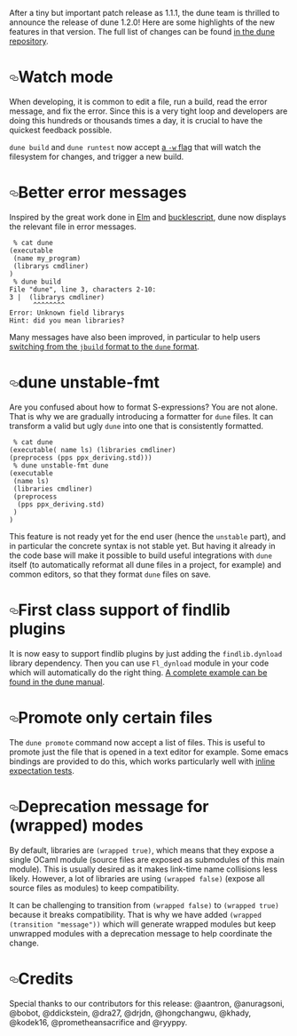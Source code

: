 <p>After a tiny but important patch release as 1.1.1, the dune team is thrilled to
announce the release of dune 1.2.0! Here are some highlights of the new
features in that version. The full list of changes can be found <a href="https://github.com/ocaml/dune/blob/e3af33b43a87d7fa2d15f7b41d8bd942302742ec/CHANGES.md#120-14092018">in the dune
repository</a>.</p>
<h1 id="watch-mode" style="position:relative;"><a href="#watch-mode" aria-label="watch mode permalink" class="anchor before"><svg aria-hidden="true" focusable="false" height="16" version="1.1" viewBox="0 0 16 16" width="16"><path fill-rule="evenodd" d="M4 9h1v1H4c-1.5 0-3-1.69-3-3.5S2.55 3 4 3h4c1.45 0 3 1.69 3 3.5 0 1.41-.91 2.72-2 3.25V8.59c.58-.45 1-1.27 1-2.09C10 5.22 8.98 4 8 4H4c-.98 0-2 1.22-2 2.5S3 9 4 9zm9-3h-1v1h1c1 0 2 1.22 2 2.5S13.98 12 13 12H9c-.98 0-2-1.22-2-2.5 0-.83.42-1.64 1-2.09V6.25c-1.09.53-2 1.84-2 3.25C6 11.31 7.55 13 9 13h4c1.45 0 3-1.69 3-3.5S14.5 6 13 6z"></path></svg></a>Watch mode</h1>
<p>When developing, it is common to edit a file, run a build, read the error
message, and fix the error. Since this is a very tight loop and developers are
doing this hundreds or thousands times a day, it is crucial to have the
quickest feedback possible.</p>
<p><code>dune build</code> and <code>dune runtest</code> now accept <a href="https://dune.readthedocs.io/en/latest/usage.html#watch-mode">a <code>-w</code>
flag</a> that will
watch the filesystem for changes, and trigger a new build.</p>
<h1 id="better-error-messages" style="position:relative;"><a href="#better-error-messages" aria-label="better error messages permalink" class="anchor before"><svg aria-hidden="true" focusable="false" height="16" version="1.1" viewBox="0 0 16 16" width="16"><path fill-rule="evenodd" d="M4 9h1v1H4c-1.5 0-3-1.69-3-3.5S2.55 3 4 3h4c1.45 0 3 1.69 3 3.5 0 1.41-.91 2.72-2 3.25V8.59c.58-.45 1-1.27 1-2.09C10 5.22 8.98 4 8 4H4c-.98 0-2 1.22-2 2.5S3 9 4 9zm9-3h-1v1h1c1 0 2 1.22 2 2.5S13.98 12 13 12H9c-.98 0-2-1.22-2-2.5 0-.83.42-1.64 1-2.09V6.25c-1.09.53-2 1.84-2 3.25C6 11.31 7.55 13 9 13h4c1.45 0 3-1.69 3-3.5S14.5 6 13 6z"></path></svg></a>Better error messages</h1>
<p>Inspired by the great work done in
<a href="http://elm-lang.org/blog/compiler-errors-for-humans">Elm</a> and
<a href="https://reasonml.github.io/blog/2017/08/25/way-nicer-error-messages.html">bucklescript</a>,
dune now displays the relevant file in error messages.</p>
<div class="gatsby-highlight" data-language="text"><pre class="language-text"><code class="language-text"> % cat dune
(executable
 (name my_program)
 (librarys cmdliner)
)
 % dune build
File &quot;dune&quot;, line 3, characters 2-10:
3 |  (librarys cmdliner)
      ^^^^^^^^
Error: Unknown field librarys
Hint: did you mean libraries?</code></pre></div>
<p>Many messages have also been improved, in particular to help users <a href="https://dune.readthedocs.io/en/latest/migration.html#check-list">switching
from the <code>jbuild</code> format to the <code>dune</code>
format</a>.</p>
<h1 id="dune-unstable-fmt" style="position:relative;"><a href="#dune-unstable-fmt" aria-label="dune unstable fmt permalink" class="anchor before"><svg aria-hidden="true" focusable="false" height="16" version="1.1" viewBox="0 0 16 16" width="16"><path fill-rule="evenodd" d="M4 9h1v1H4c-1.5 0-3-1.69-3-3.5S2.55 3 4 3h4c1.45 0 3 1.69 3 3.5 0 1.41-.91 2.72-2 3.25V8.59c.58-.45 1-1.27 1-2.09C10 5.22 8.98 4 8 4H4c-.98 0-2 1.22-2 2.5S3 9 4 9zm9-3h-1v1h1c1 0 2 1.22 2 2.5S13.98 12 13 12H9c-.98 0-2-1.22-2-2.5 0-.83.42-1.64 1-2.09V6.25c-1.09.53-2 1.84-2 3.25C6 11.31 7.55 13 9 13h4c1.45 0 3-1.69 3-3.5S14.5 6 13 6z"></path></svg></a>dune unstable-fmt</h1>
<p>Are you confused about how to format S-expressions? You are not alone.
That is why we are gradually introducing a formatter for <code>dune</code> files. It can
transform a valid but ugly <code>dune</code> into one that is consistently formatted.</p>
<div class="gatsby-highlight" data-language="text"><pre class="language-text"><code class="language-text"> % cat dune
(executable( name ls) (libraries cmdliner)
(preprocess (pps ppx_deriving.std)))
 % dune unstable-fmt dune
(executable
 (name ls)
 (libraries cmdliner)
 (preprocess
  (pps ppx_deriving.std)
 )
)</code></pre></div>
<p>This feature is not ready yet for the end user (hence the <code>unstable</code> part),
and in particular the concrete syntax is not stable yet.
But having it already in the code base will make it possible to build useful
integrations with <code>dune</code> itself (to automatically reformat all dune files in a
project, for example) and common editors, so that they format <code>dune</code> files on
save.</p>
<h1 id="first-class-support-of-findlib-plugins" style="position:relative;"><a href="#first-class-support-of-findlib-plugins" aria-label="first class support of findlib plugins permalink" class="anchor before"><svg aria-hidden="true" focusable="false" height="16" version="1.1" viewBox="0 0 16 16" width="16"><path fill-rule="evenodd" d="M4 9h1v1H4c-1.5 0-3-1.69-3-3.5S2.55 3 4 3h4c1.45 0 3 1.69 3 3.5 0 1.41-.91 2.72-2 3.25V8.59c.58-.45 1-1.27 1-2.09C10 5.22 8.98 4 8 4H4c-.98 0-2 1.22-2 2.5S3 9 4 9zm9-3h-1v1h1c1 0 2 1.22 2 2.5S13.98 12 13 12H9c-.98 0-2-1.22-2-2.5 0-.83.42-1.64 1-2.09V6.25c-1.09.53-2 1.84-2 3.25C6 11.31 7.55 13 9 13h4c1.45 0 3-1.69 3-3.5S14.5 6 13 6z"></path></svg></a>First class support of findlib plugins</h1>
<p>It is now easy to support findlib plugins by just adding the <code>findlib.dynload</code>
library dependency. Then you can use <code>Fl_dynload</code> module in your code which
will automatically do the right thing. <a href="https://dune.readthedocs.io/en/latest/advanced-topics.html#dynamic-loading-of-packages">A complete example can be found in the
dune manual</a>.</p>
<h1 id="promote-only-certain-files" style="position:relative;"><a href="#promote-only-certain-files" aria-label="promote only certain files permalink" class="anchor before"><svg aria-hidden="true" focusable="false" height="16" version="1.1" viewBox="0 0 16 16" width="16"><path fill-rule="evenodd" d="M4 9h1v1H4c-1.5 0-3-1.69-3-3.5S2.55 3 4 3h4c1.45 0 3 1.69 3 3.5 0 1.41-.91 2.72-2 3.25V8.59c.58-.45 1-1.27 1-2.09C10 5.22 8.98 4 8 4H4c-.98 0-2 1.22-2 2.5S3 9 4 9zm9-3h-1v1h1c1 0 2 1.22 2 2.5S13.98 12 13 12H9c-.98 0-2-1.22-2-2.5 0-.83.42-1.64 1-2.09V6.25c-1.09.53-2 1.84-2 3.25C6 11.31 7.55 13 9 13h4c1.45 0 3-1.69 3-3.5S14.5 6 13 6z"></path></svg></a>Promote only certain files</h1>
<p>The <code>dune promote</code> command now accept a list of files. This is useful to
promote just the file that is opened in a text editor for example. Some emacs
bindings are provided to do this, which works particularly well with
<a href="https://dune.readthedocs.io/en/latest/tests.html#inline-expectation-tests">inline expectation tests</a>.</p>
<h1 id="deprecation-message-for-wrapped-modes" style="position:relative;"><a href="#deprecation-message-for-wrapped-modes" aria-label="deprecation message for wrapped modes permalink" class="anchor before"><svg aria-hidden="true" focusable="false" height="16" version="1.1" viewBox="0 0 16 16" width="16"><path fill-rule="evenodd" d="M4 9h1v1H4c-1.5 0-3-1.69-3-3.5S2.55 3 4 3h4c1.45 0 3 1.69 3 3.5 0 1.41-.91 2.72-2 3.25V8.59c.58-.45 1-1.27 1-2.09C10 5.22 8.98 4 8 4H4c-.98 0-2 1.22-2 2.5S3 9 4 9zm9-3h-1v1h1c1 0 2 1.22 2 2.5S13.98 12 13 12H9c-.98 0-2-1.22-2-2.5 0-.83.42-1.64 1-2.09V6.25c-1.09.53-2 1.84-2 3.25C6 11.31 7.55 13 9 13h4c1.45 0 3-1.69 3-3.5S14.5 6 13 6z"></path></svg></a>Deprecation message for (wrapped) modes</h1>
<p>By default, libraries are <code>(wrapped true)</code>, which means that they expose a
single OCaml module (source files are exposed as submodules of this main
module). This is usually desired as it makes link-time name collisions less
likely. However, a lot of libraries are using <code>(wrapped false)</code> (expose all
source files as modules) to keep compatibility.</p>
<p>It can be challenging to transition from <code>(wrapped false)</code> to <code>(wrapped true)</code>
because it breaks compatibility. That is why we have added <code>(wrapped (transition "message"))</code> which will generate wrapped modules but keep unwrapped
modules with a deprecation message to help coordinate the change.</p>
<h1 id="credits" style="position:relative;"><a href="#credits" aria-label="credits permalink" class="anchor before"><svg aria-hidden="true" focusable="false" height="16" version="1.1" viewBox="0 0 16 16" width="16"><path fill-rule="evenodd" d="M4 9h1v1H4c-1.5 0-3-1.69-3-3.5S2.55 3 4 3h4c1.45 0 3 1.69 3 3.5 0 1.41-.91 2.72-2 3.25V8.59c.58-.45 1-1.27 1-2.09C10 5.22 8.98 4 8 4H4c-.98 0-2 1.22-2 2.5S3 9 4 9zm9-3h-1v1h1c1 0 2 1.22 2 2.5S13.98 12 13 12H9c-.98 0-2-1.22-2-2.5 0-.83.42-1.64 1-2.09V6.25c-1.09.53-2 1.84-2 3.25C6 11.31 7.55 13 9 13h4c1.45 0 3-1.69 3-3.5S14.5 6 13 6z"></path></svg></a>Credits</h1>
<p>Special thanks to our contributors for this release: @aantron, @anuragsoni,
@bobot, @ddickstein, @dra27, @drjdn, @hongchangwu, @khady, @kodek16,
@prometheansacrifice and @ryyppy.</p>
